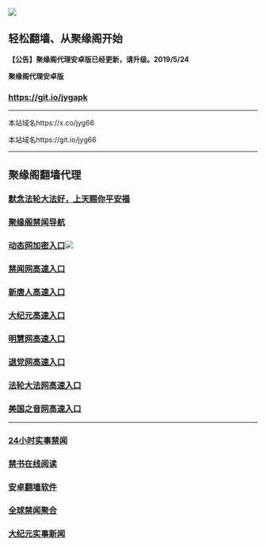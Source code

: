 ![](https://raw.githubusercontent.com/hao369/a/master/j.jpg)



## 轻松翻墙、从聚缘阁开始



**【公告】聚缘阁代理安卓版已经更新，请升级。2019/5/24**

 
**聚缘阁代理安卓版**
### https://git.io/jygapk  

***

本站域名https://x.co/jyg66 

本站域名https://git.io/jyg66



***






## 聚缘阁翻墙代理 

### [默念法轮大法好，上天赐你平安福](http://w1.abc.26268888.com)

### [聚缘阁禁闻导航](http://cheshi.pu.parkibo.com/dh)

### [动态网加密入口](http://cheshi.pu.parkibo.com/65/jyg/2587)![](https://raw.githubusercontent.com/hao369/a/master/jygdl.gif)

### [禁闻网高速入口](https://ash6wn5lka.execute-api.ap-northeast-1.amazonaws.com/cxz)

### [新唐人高速入口](http://cheshi.pu.parkibo.com/65/jyg/5)

### [大纪元高速入口](http://cheshi.pu.parkibo.com/65/jyg/7)

### [明慧网高速入口](http://cheshi.pu.parkibo.com/65/jyg/3)

### [退党网高速入口](http://cheshi.pu.parkibo.com/65/jyg/8)

### [法轮大法网高速入口](http://cheshi.pu.parkibo.com/65/jyg/15)

### [美国之音网高速入口](http://cheshi.pu.parkibo.com/65/jyg/18)




***






### [24小时实事禁闻](https://git.io/fj3Go)

### [禁书在线阅读](https://github.com/txyzum203/djy/blob/master/gb/9p.md?flntdtv#1)


### [安卓翻墙软件](https://git.io/afq)

### [全球禁闻聚合](https://github.com/gfw-breaker/banned-news1/blob/master/README.md)

### [大纪元实事新闻](https://git.io/fjmgE)






